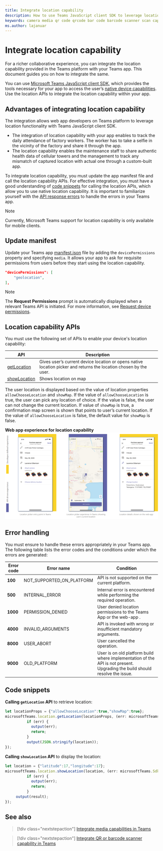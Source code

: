 ```yaml
---
title: Integrate location capability
description: How to use Teams JavaScript client SDK to leverage location capability
keywords: camera media qr code qrcode bar code barcode scanner scan capabilities native device permissions location
ms.author: lajanuar
---
```


# Integrate location capability 

For a richer collaborative experience, you can integrate the location capability provided in the Teams platform with your Teams app. This document guides you on how to integrate the same.  

You can use [Microsoft Teams JavaScript client SDK](/javascript/api/overview/msteams-client?view=msteams-client-js-latest&preserve-view=true), which provides the tools necessary for your app to access the user’s [native device capabilities](native-device-permissions.md). Use the location APIs to integrate the location capability within your app. 

## Advantages of integrating location capability

The integration allows web app developers on Teams platform to leverage location functionality with Teams JavaScript client SDK.
* The integration of location capability with your app enables to track the daily attendance of factory workers. The worker has to take a selfie in the vicinity of the factory and share it through the app. 
* The location capability enables the maintenance staff to share authentic health data of cellular towers and the management to track any mismatch of captured location with actual one through a custom-built app.

To integrate location capability, you must update the app manifest file and call the location capability APIs. For effective integration, you must have a good understanding of [code snippets](#code-snippets) for calling the location APIs, which allow you to use native location capability. 
It is important to familiarize yourself with the [API response errors](#error-handling) to handle the errors in your Teams app.

> [!NOTE] 
> Currently, Microsoft Teams support for location capability is only available for mobile clients.

## Update manifest

Update your Teams app [manifest.json](../../resources/schema/manifest-schema.md#devicepermissions) file by adding the `devicePermissions` property and specifying `media`. It allows your app to ask for requisite permissions from users before they start using  the location capability.

``` json
"devicePermissions": [
    "geolocation",
],
```

> [!NOTE]
> The **Request Permissions** prompt is automatically displayed when a relevant Teams API is initiated. For more information, see [Request device permissions](native-device-permissions.md).

## Location capability APIs

You must use the following set of APIs to enable your device's location capability:

| API      | Description   |
| --- | --- |
|[getLocation](/javascript/api/@microsoft/teams-js/location?view=msteams-client-js-latest#getLocation_LocationProps___error__SdkError__location__Location_____void_) | Gives user’s current device location or opens native location picker and returns the location chosen by the user. |
|[showLocation](/javascript/api/@microsoft/teams-js/location?view=msteams-client-js-latest#showLocation) | Shows location on map |

The user location is displayed based on the value of location properties `allowChooseLocation` and `showMap`. If the value of `allowChooseLocation` is true, the user can pick any location of choice. If the value is false, the user can not change the current location. If value of `showMap` is true, a confirmation map screen is shown that points to user’s current location. If the value of `allowChooseLocation` is false, the default value for `showMap` is false.

**Web app experience for location capability**
![web app experience for location capability](../../assets/images/tabs/location-capability.png)

## Error handling

You must ensure to handle these errors appropriately in your Teams app. The following table lists the error codes and the conditions under which the errors are generated: 

|Error code |  Error name     | Condition|
| --------- | --------------- | -------- |
| **100** | NOT_SUPPORTED_ON_PLATFORM | API is not supported on the current platform.|
| **500** | INTERNAL_ERROR | Internal error is encountered while performing the required operation.|
| **1000** | PERMISSION_DENIED |User denied location permissions to the Teams App or the web-app .|
| **4000** | INVALID_ARGUMENTS | API is invoked with wrong or insufficient mandatory arguments.|
| **8000** | USER_ABORT |User cancelled the operation.|
| **9000** | OLD_PLATFORM | User is on old platform build where implementation of the API is not present. Upgrading the build should resolve the issue.|

## Code snippets

**Calling `getLocation` API** to retrieve location:

```javascript
let locationProps = {"allowChooseLocation":true,"showMap":true};
microsoftTeams.location.getLocation(locationProps, (err: microsoftTeams.SdkError, location: microsoftTeams.location.Location) => {
          if (err) {
            output(err);
            return;
          }
          output(JSON.stringify(location));
});
```

**Calling `showLocation` API** to display the location:

```javascript
let location = {"latitude":17,"longitude":17};
microsoftTeams.location.showLocation(location, (err: microsoftTeams.SdkError, result: boolean) => {
          if (err) {
            output(err);
            return;
          }
     output(result);
});
```

## See also

> [!div class="nextstepaction"]
> [Integrate media capabilities in Teams](mobile-camera-image-permissions.md)

> [!div class="nextstepaction"]
> [Integrate QR or barcode scanner capability in Teams](qr-barcode-scanner-capability.md)